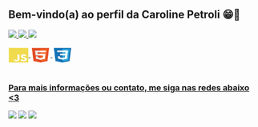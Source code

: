 ## Bem-vindo(a) ao perfil da Caroline Petroli 😁💞

 <div>
   <a href="https://github.com/Caroline-Petroli">
   <img height="180em" src="https://github-readme-stats.vercel.app/api?username=## Bem-vindo(a) ao perfil da Caroline Petroli 😁💞

 <div>
   <a href="https://github.com/Caroline-Petroli">
   <img height="180em" src="https://github-readme-stats.vercel.app/api?username=Caroline-Petroli&show_icons=true&theme=cobalt&include_all_commits=true&count_private=true"/>
   <img height="180em" src="https://github-readme-stats.vercel.app/api/top-langs/?username=Caroline-Petroli&layout=compact&langs_count=6&theme=synthwave"/>
</div>
    
<div style="display: inline_block"><br>
  <img align="center" alt="Js" height="30" width="40" src="https://raw.githubusercontent.com/devicons/devicon/master/icons/javascript/javascript-plain.svg">
  <img align="center" alt="HTML" height="30" width="40" src="https://raw.githubusercontent.com/devicons/devicon/master/icons/html5/html5-original.svg">
  <img align="center" alt="CSS" height="30" width="40" src="https://raw.githubusercontent.com/devicons/devicon/master/icons/css3/css3-original.svg">
</div>
 
<br>
 
### Para mais informações ou contato, me siga nas redes abaixo <3
 
<div> 
  
  <a href="https://www.instagram.com/carol_petroli/" target="_blank"><img src="https://img.shields.io/badge/-Instagram-%23E4405F?style=for-the-badge&logo=instagram&logoColor=white" target="_blank"></a>
  <a href = "ticarolinepetroli@gmail.com"><img src="https://img.shields.io/badge/-Gmail-%23333?style=for-the-badge&logo=gmail&logoColor=white" target="_blank"></a>
  <a href="https://www.linkedin.com/in/caroline-petroli-054911364/" target="_blank"><img src="https://img.shields.io/badge/-LinkedIn-%230077B5?style=for-the-badge&logo=linkedin&logoColor=white" target="_blank"></a>
</div>
 
</div>
    
 
<br>
 
<div> 

</div>
